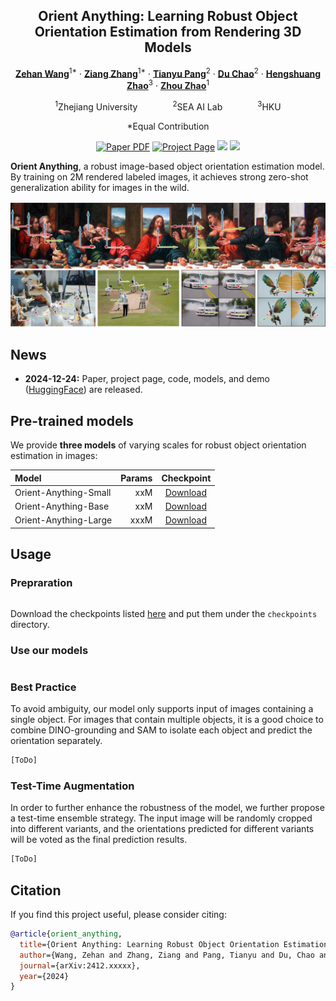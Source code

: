 <div align="center">
<h2>Orient Anything: Learning Robust Object Orientation Estimation from Rendering 3D Models</h2>

[**Zehan Wang**]()<sup>1*</sup> · [**Ziang Zhang**]()<sup>1*</sup> · [**Tianyu Pang**]()<sup>2</sup> · [**Du Chao**]()<sup>2</sup> · [**Hengshuang Zhao**]()<sup>3</sup> · [**Zhou Zhao**]()<sup>1</sup>

<sup>1</sup>Zhejiang University&emsp;&emsp;&emsp;&emsp;<sup>2</sup>SEA AI Lab&emsp;&emsp;&emsp;&emsp;<sup>3</sup>HKU

*Equal Contribution


<a href=""><img src='https://img.shields.io/badge/arXiv-Orient Anything-red' alt='Paper PDF'></a>
<a href=''><img src='https://img.shields.io/badge/Project_Page-Orient Anything-green' alt='Project Page'></a>
<a href='g'><img src='https://img.shields.io/badge/%F0%9F%A4%97%20Hugging%20Face-Spaces-blue'></a>
<a href=''><img src='https://img.shields.io/badge/%F0%9F%A4%97%20Hugging%20Face-Paper-yellow'></a>
</div>

**Orient Anything**, a robust image-based object orientation estimation model. By training on 2M rendered labeled images, it achieves strong zero-shot generalization ability for images in the wild.

![teaser](assets/demo.png)

## News

* **2024-12-24:** Paper, project page, code, models, and demo ([HuggingFace](https://huggingface.co/spaces/Viglong/Orient-Anything)) are released.



## Pre-trained models

We provide **three models** of varying scales for robust object orientation estimation in images:

| Model | Params | Checkpoint |
|:-|-:|:-:|
| Orient-Anything-Small | xxM | [Download]() |
| Orient-Anything-Base | xxM | [Download]() |
| Orient-Anything-Large | xxxM | [Download]() |

## Usage

### Prepraration

```bash
```

Download the checkpoints listed [here](#pre-trained-models) and put them under the `checkpoints` directory.

### Use our models
```python

```

### Best Practice
To avoid ambiguity, our model only supports input of images containing a single object. For images that contain multiple objects, it is a good choice to combine DINO-grounding and SAM to isolate each object and predict the orientation separately.

```python
[ToDo]
```

### Test-Time Augmentation
In order to further enhance the robustness of the model, we further propose a test-time ensemble strategy. The input image will be randomly cropped into different variants, and the orientations predicted for different variants will be voted as the final prediction results.
```python
[ToDo]
```

## Citation

If you find this project useful, please consider citing:

```bibtex
@article{orient_anything,
  title={Orient Anything: Learning Robust Object Orientation Estimation from Rendering 3D Models},
  author={Wang, Zehan and Zhang, Ziang and Pang, Tianyu and Du, Chao and Zhao, Hengshuang and Zhao, Zhou},
  journal={arXiv:2412.xxxxx},
  year={2024}
}
```
